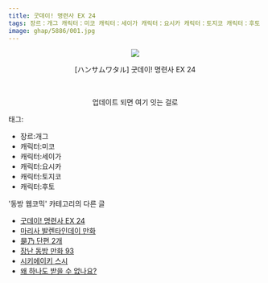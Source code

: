 ```yaml
---
title: 굿데이! 명련사 EX 24
tags: 장르：개그 캐릭터：미코 캐릭터：세이가 캐릭터：요시카 캐릭터：토지코 캐릭터：후토 ハンサムワタル 동방_웹코믹
image: ghap/5886/001.jpg
---
```

<div class="article">
<p style="text-align: center; clear: none; float: none;"><img src="{{ site.nasurl }}/ghap/5886/001.jpg"/></p>
<p style="text-align: center; clear: none; float: none;">[ハンサムワタル] 굿데이! 명련사 EX 24</p>
<p style="text-align: center; clear: none; float: none;"><br/></p>
<p style="text-align: center; clear: none; float: none;">업데이트 되면 여기 잇는 걸로</p>
</div><div class="tagTrail">
<p>태그: </p>
<ul>
<li>장르:개그</li>
<li>캐릭터:미코</li>
<li>캐릭터:세이가</li>
<li>캐릭터:요시카</li>
<li>캐릭터:토지코</li>
<li>캐릭터:후토</li>
</ul>
</div><div class="another">
<p>'동방 웹코믹' 카테고리의 다른 글</p>
<ul>
<li><a href="/2019-02-20-ghap_5886">굿데이! 명련사 EX 24</a></li>
<li><a href="/2019-02-20-ghap_5885">마리사 발렌타인데이 만화</a></li>
<li><a href="/2019-02-18-ghap_5862">是乃 단편 2개</a></li>
<li><a href="/2019-02-18-ghap_5861">장난 동방 만화 93</a></li>
<li><a href="/2019-02-18-ghap_5860">시키에이키 스시</a></li>
<li><a href="/2019-02-18-ghap_5859">왜 하나도 받을 수 없나요?</a></li>
</ul>
</div>